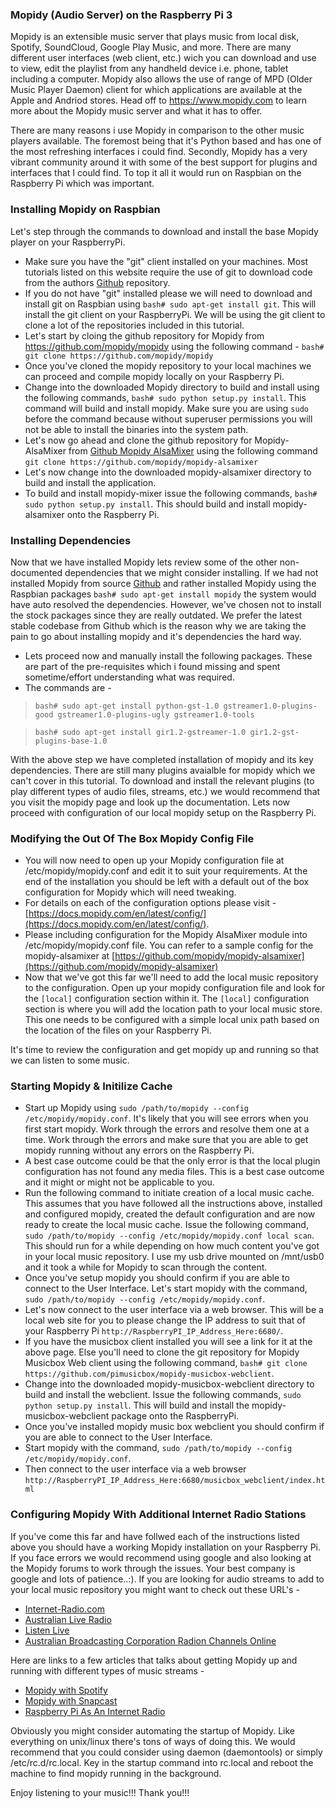 
### Mopidy (Audio Server) on the Raspberry Pi 3

Mopidy is an extensible music server that plays music from local disk, Spotify, SoundCloud, Google Play Music, and more. There are many different user interfaces (web client, etc.) wich you can download and use to view, edit the playlist from any handheld device i.e. phone, tablet including a computer. Mopidy also allows the use of range of MPD (Older Music Player Daemon) client for which applications are available at the Apple and Andriod stores. Head off to https://www.mopidy.com to learn more about the Mopidy music server and what it has to offer.

There are many reasons i use Mopidy in comparison to the other music players available. The foremost being that it's Python based and has one of the most refreshing interfaces i could find. Secondly, Mopidy has a very vibrant community around it with some of the best support for plugins and interfaces that I could find. To top it all it would run on Raspbian on the Raspberry Pi which was important.

### Installing Mopidy on Raspbian

Let's step through the commands to download and install the base Mopidy player on your RaspberryPi.

* Make sure you have the "git" client installed on your machines. Most tutorials listed on this website require the use of git to download code from the authors [Github](https://github.com) repository. 
* If you do not have "git" installed please we will need to download and install git on Raspbian using `bash# sudo apt-get install git`. This will install the git client on your RaspberryPi. We will be using the git client to clone a lot of the repositories included in this tutorial.
* Let's start by cloing the github repository for Mopidy from https://github.com/mopidy/mopidy using the following command - `bash# git clone https://github.com/mopidy/mopidy`
* Once you've cloned the mopidy repository to your local machines we can proceed and compile mopidy locally on your Raspberry Pi.
* Change into the downloaded Mopidy directory to build and install using the following commands, `bash# sudo python setup.py install`. This command will build and install mopidy. Make sure you are using `sudo` before the command because without superuser permissions you will not be able to install the binaries into the system path.
* Let's now go ahead and clone the github repository for Mopidy-AlsaMixer from [Github Mopidy AlsaMixer](https://github.com/mopidy/mopidy-alsamixer) using the following command `git clone https://github.com/mopidy/mopidy-alsamixer`
* Let's now change into the downloaded mopidy-alsamixer directory to build and install the application. 
* To build and install mopidy-mixer issue the following commands, `bash# sudo python setup.py install`. This should build and install mopidy-alsamixer onto the Raspberry Pi.

### Installing Dependencies 

Now that we have installed Mopidy lets review some of the other non-documented dependencies that we might consider installing. If we had not installed Mopidy from source [Github](https://github.com) and rather installed Mopidy using the Raspbian packages `bash# sudo apt-get install mopidy` the system would have auto resolved the dependencies. However, we've chosen not to install the stock packages since they are really outdated. We prefer the latest stable codebase from Github which is the reason why we are taking the pain to go about installing mopidy and it's dependencies the hard way. 

* Lets proceed now and manually install the following packages. These are part of the pre-requisites which i found missing and spent sometime/effort understanding what was required. 
* The commands are - 

 >`bash# sudo apt-get install python-gst-1.0 gstreamer1.0-plugins-good gstreamer1.0-plugins-ugly gstreamer1.0-tools` 

 >`bash# sudo apt-get install gir1.2-gstreamer-1.0 gir1.2-gst-plugins-base-1.0`

With the above step we have completed installation of mopidy and its key dependencies. There are still many plugins avaialble for mopidy which we can't cover in this tutorial. To download and install the relevant plugins (to play different types of audio files, streams, etc.) we would recommend that you visit the mopidy page and look up the documentation. Lets now proceed with configuration of our local mopidy setup on the Raspberry Pi.

### Modifying the Out Of The Box Mopidy Config File

* You will now need to open up your Mopidy configuration file at /etc/mopidy/mopidy.conf and edit it to suit your requirements. At the end of the installation you should be left with a default out of the box configuration for Mopidy which will need tweaking.
* For details on each of the configuration options please visit - [https://docs.mopidy.com/en/latest/config/](https://docs.mopidy.com/en/latest/config/). 
* Please including configuration for the Mopidy AlsaMixer module into /etc/mopidy/mopidy.conf file. You can refer to a sample config for the mopidy-alsamixer at [https://github.com/mopidy/mopidy-alsamixer](https://github.com/mopidy/mopidy-alsamixer)
* Now that we've got this far we'll need to add the local music repository to the configuration. Open up your mopidy configuration file and look for the `[local]` configuration section within it. The `[local]` configuration section is where you will add the location path to your local music store. This one needs to be configured with a simple local unix path based on the location of the files on your Raspberry Pi. 

It's time to review the configuration and get mopidy up and running so that we can listen to some music. 

### Starting Mopidy & Initilize Cache

* Start up Mopidy using `sudo /path/to/mopidy --config /etc/mopidy/mopidy.conf`. It's likely that you will see errors when you first start mopidy. Work through the errors and resolve them one at a time. Work through the errors and make sure that you are able to get mopidy running without any errors on the Raspberry Pi.
* A best case outcome could be that the only error is that the local plugin configuration has not found any media files. This is a best case outcome and it might or might not be applicable to you.
* Run the following command to initiate creation of a local music cache. This assumes that you have followed all the instructions above, installed and configured mopidy, created the default configuration and are now ready to create the local music cache. Issue the following command, `sudo /path/to/mopidy --config /etc/mopidy/mopidy.conf local scan`. This should run for a while depending on how much content you've got in your local music repository. I use my usb drive mounted on /mnt/usb0 and it took a while for Mopidy to scan through the content. 
* Once you've setup mopidy you should confirm if you are able to connect to the User Interface. Let's start mopidy with the command, `sudo /path/to/mopidy --config /etc/mopidy/mopidy.conf`. 
* Let's now connect to the user interface via a web browser. This will be a local web site for you to please change the IP address to suit that of your Raspberry Pi `http://RaspberryPI_IP_Address_Here:6680/`.
* If you have the musicbox client installed you will see a link for it at the above page. Else you'll need to clone the git repository for Mopidy Musicbox Web client using the following command, `bash# git clone https://github.com/pimusicbox/mopidy-musicbox-webclient`.
* Change into the downloaded mopidy-musicbox-webclient directory to build and install the webclient. Issue the following commands, `sudo python setup.py install`. This will build and install the mopidy-musicbox-webclient package onto the RaspberryPi.
* Once you've installed mopidy music box webclient you should confirm if you are able to connect to the User Interface. 
* Start mopidy with the command, `sudo /path/to/mopidy --config /etc/mopidy/mopidy.conf`.
* Then connect to the user interface via a web browser  `http://RaspberryPI_IP_Address_Here:6680/musicbox_webclient/index.html`

### Configuring Mopidy With Additional Internet Radio Stations

If you've come this far and have follwed each of the instructions listed above you should have a working Mopidy installation on your Raspberry Pi. If you face errors we would recommend using google and also looking at the Mopidy forums to work through the issues. Your best company is google and lots of patience..:). If you are looking for audio streams to add to your local music repository you might want to check out these URL's - 

* [Internet-Radio.com](https://www.internet-radio.com/)
* [Australian Live Radio](http://www.australianliveradio.com/)
* [Listen Live](http://www.listenlive.eu/jazz.html)
* [Australian Broadcasting Corporation Radion Channels Online](https://radio.abc.net.au/help/streams)

Here are links to a few articles that talks about getting Mopidy up and running with different types of music streams - 

* [Mopidy with Spotify](http://raspberry-at-home.com/mopidy-spotify-client/)
* [Mopidy with Snapcast](https://home-assistant.io/blog/2016/02/18/multi-room-audio-with-snapcast/)
* [Raspberry Pi As An Internet Radio](https://baheyeldin.com/technology/linux/raspberry-pi-2-internet-radio-using-mopidy.html)

Obviously you might consider automating the startup of Mopidy. Like everything on unix/linux there's tons of ways of doing this. We would recommend that you could consider using daemon (daemontools) or simply /etc/rc.d/rc.local. Key in the startup command into rc.local and reboot the machine to find mopidy running in the background.

Enjoy listening to your music!!! Thank you!!!


